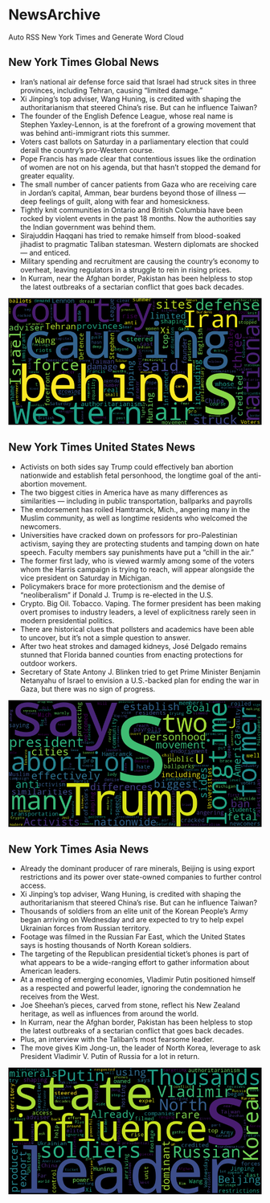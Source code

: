# NewsArchive
Auto RSS New York Times and Generate Word Cloud

## New York Times Global News
* Iran’s national air defense force said that Israel had struck sites in three provinces, including Tehran, causing “limited damage.”
* Xi Jinping’s top adviser, Wang Huning, is credited with shaping the authoritarianism that steered China’s rise. But can he influence Taiwan?
* The founder of the English Defence League, whose real name is Stephen Yaxley-Lennon, is at the forefront of a growing movement that was behind anti-immigrant riots this summer.
* Voters cast ballots on Saturday in a parliamentary election that could derail the country’s pro-Western course.
* Pope Francis has made clear that contentious issues like the ordination of women are not on his agenda, but that hasn’t stopped the demand for greater equality.
* The small number of cancer patients from Gaza who are receiving care in Jordan’s capital, Amman, bear burdens beyond those of illness — deep feelings of guilt, along with fear and homesickness.
* Tightly knit communities in Ontario and British Columbia have been rocked by violent events in the past 18 months. Now the authorities say the Indian government was behind them.
* Sirajuddin Haqqani has tried to remake himself from blood-soaked jihadist to pragmatic Taliban statesman. Western diplomats are shocked — and enticed.
* Military spending and recruitment are causing the country’s economy to overheat, leaving regulators in a struggle to rein in rising prices.
* In Kurram, near the Afghan border, Pakistan has been helpless to stop the latest outbreaks of a sectarian conflict that goes back decades.

![Global](./global.png)
## New York Times United States News
* Activists on both sides say Trump could effectively ban abortion nationwide and establish fetal personhood, the longtime goal of the anti-abortion movement.
* The two biggest cities in America have as many differences as similarities — including in public transportation, ballparks and payrolls
* The endorsement has roiled Hamtramck, Mich., angering many in the Muslim community, as well as longtime residents who welcomed the newcomers.
* Universities have cracked down on professors for pro-Palestinian activism, saying they are protecting students and tamping down on hate speech. Faculty members say punishments have put a “chill in the air.”
* The former first lady, who is viewed warmly among some of the voters whom the Harris campaign is trying to reach, will appear alongside the vice president on Saturday in Michigan.
* Policymakers brace for more protectionism and the demise of “neoliberalism” if Donald J. Trump is re-elected in the U.S.
* Crypto. Big Oil. Tobacco. Vaping. The former president has been making overt promises to industry leaders, a level of explicitness rarely seen in modern presidential politics.
* There are historical clues that pollsters and academics have been able to uncover, but it’s not a simple question to answer.
* After two heat strokes and damaged kidneys, José Delgado remains stunned that Florida banned counties from enacting protections for outdoor workers.
* Secretary of State Antony J. Blinken tried to get Prime Minister Benjamin Netanyahu of Israel to envision a U.S.-backed plan for ending the war in Gaza, but there was no sign of progress.

![US](./usnews.png)
## New York Times Asia News
* Already the dominant producer of rare minerals, Beijing is using export restrictions and its power over state-owned companies to further control access.
* Xi Jinping’s top adviser, Wang Huning, is credited with shaping the authoritarianism that steered China’s rise. But can he influence Taiwan?
* Thousands of soldiers from an elite unit of the Korean People’s Army began arriving on Wednesday and are expected to try to help expel Ukrainian forces from Russian territory.
* Footage was filmed in the Russian Far East, which the United States says is hosting thousands of North Korean soldiers.
* The targeting of the Republican presidential ticket’s phones is part of what appears to be a wide-ranging effort to gather information about American leaders.
* At a meeting of emerging economies, Vladimir Putin positioned himself as a respected and powerful leader, ignoring the condemnation he receives from the West.
* Joe Sheehan’s pieces, carved from stone, reflect his New Zealand heritage, as well as influences from around the world.
* In Kurram, near the Afghan border, Pakistan has been helpless to stop the latest outbreaks of a sectarian conflict that goes back decades.
* Plus, an interview with the Taliban’s most fearsome leader.
* The move gives Kim Jong-un, the leader of North Korea, leverage to ask President Vladimir V. Putin of Russia for a lot in return.

![Asian](./asian.png)
